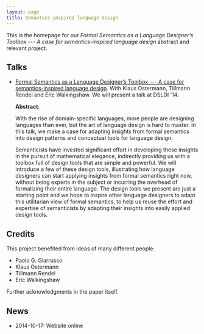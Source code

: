 ```yaml
---
layout: page
title: Semantics-inspired language design
---
```


This is the homepage for our *Formal Semantics as a Language Designer’s Toolbox --- A case for semantics-inspired language design* abstract and relevant project.

## Talks
  - [Formal Semantics as a Language Designer’s Toolbox --- A case for semantics-inspired language design](Abstract-submitted.pdf). With Klaus Ostermann, Tillmann Rendel and Eric Walkingshaw. We will present a talk at DSLDI '14.

    **Abstract**:

    With the rise of domain-specific languages, more people are designing languages
    than ever, but the art of language design is hard to master. In this talk, we
    make a case for adapting insights from formal semantics into design patterns and
    conceptual tools for language design.

    Semanticists have invested significant effort in developing these insights in
    the pursuit of mathematical elegance, indirectly providing us with a toolbox
    full of design tools that are simple and powerful. We will introduce a few of
    these design tools, illustrating how language designers can start applying
    insights from formal semantics right now, without being experts in the subject
    or incurring the overhead of formalizing their entire language. The design tools
    we present are just a starting point and we hope to inspire other language
    designers to adapt this utilitarian view of formal semantics, to help us reuse
    the effort and expertise of semanticists by adapting their insights into easily
    applied design tools.

## Credits
This project benefited from ideas of many different people:

- Paolo G. Giarrusso
- Klaus Ostermann
- Tillmann Rendel
- Eric Walkingshaw

Further acknowledgments in the paper itself.

## News
- 2014-10-17: Website online
